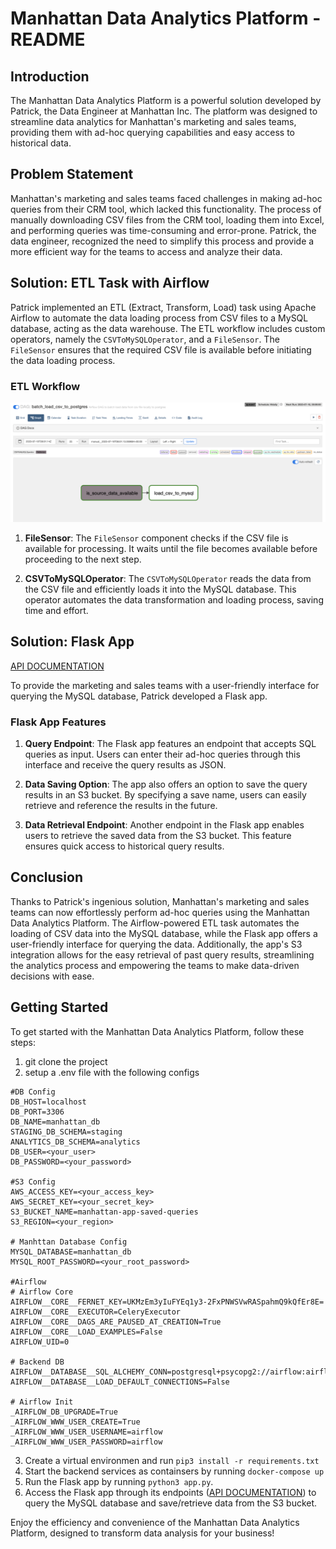 # Manhattan Data Analytics Platform - README

## Introduction

The Manhattan Data Analytics Platform is a powerful solution developed by Patrick, the Data Engineer at Manhattan Inc. The platform was designed to streamline data analytics for Manhattan's marketing and sales teams, providing them with ad-hoc querying capabilities and easy access to historical data.

## Problem Statement

Manhattan's marketing and sales teams faced challenges in making ad-hoc queries from their CRM tool, which lacked this functionality. The process of manually downloading CSV files from the CRM tool, loading them into Excel, and performing queries was time-consuming and error-prone. Patrick, the data engineer, recognized the need to simplify this process and provide a more efficient way for the teams to access and analyze their data.

## Solution: ETL Task with Airflow

Patrick implemented an ETL (Extract, Transform, Load) task using Apache Airflow to automate the data loading process from CSV files to a MySQL database, acting as the data warehouse. The ETL workflow includes custom operators, namely the `CSVToMySQLOperator`, and a `FileSensor`. The `FileSensor` ensures that the required CSV file is available before initiating the data loading process.

### ETL Workflow

![Successful DAG RUN](./Successful_Dag_Run.png)

1. **FileSensor**: The `FileSensor` component checks if the CSV file is available for processing. It waits until the file becomes available before proceeding to the next step.

2. **CSVToMySQLOperator**: The `CSVToMySQLOperator` reads the data from the CSV file and efficiently loads it into the MySQL database. This operator automates the data transformation and loading process, saving time and effort.

## Solution: Flask App

[API DOCUMENTATION](https://documenter.getpostman.com/view/10629518/2s946ibrCP)

To provide the marketing and sales teams with a user-friendly interface for querying the MySQL database, Patrick developed a Flask app.

### Flask App Features

1. **Query Endpoint**: The Flask app features an endpoint that accepts SQL queries as input. Users can enter their ad-hoc queries through this interface and receive the query results as JSON.

2. **Data Saving Option**: The app also offers an option to save the query results in an S3 bucket. By specifying a save name, users can easily retrieve and reference the results in the future.

3. **Data Retrieval Endpoint**: Another endpoint in the Flask app enables users to retrieve the saved data from the S3 bucket. This feature ensures quick access to historical query results.

## Conclusion

Thanks to Patrick's ingenious solution, Manhattan's marketing and sales teams can now effortlessly perform ad-hoc queries using the Manhattan Data Analytics Platform. The Airflow-powered ETL task automates the loading of CSV data into the MySQL database, while the Flask app offers a user-friendly interface for querying the data. Additionally, the app's S3 integration allows for the easy retrieval of past query results, streamlining the analytics process and empowering the teams to make data-driven decisions with ease.

## Getting Started

To get started with the Manhattan Data Analytics Platform, follow these steps:
1. git clone the project
2. setup a .env file with the following configs
```angular2html
#DB Config
DB_HOST=localhost
DB_PORT=3306
DB_NAME=manhattan_db
STAGING_DB_SCHEMA=staging
ANALYTICS_DB_SCHEMA=analytics
DB_USER=<your_user>
DB_PASSWORD=<your_password>

#S3 Config
AWS_ACCESS_KEY=<your_access_key>
AWS_SECRET_KEY=<your_secret_key>
S3_BUCKET_NAME=manhattan-app-saved-queries
S3_REGION=<your_region>

# Manhttan Database Config
MYSQL_DATABASE=manhattan_db
MYSQL_ROOT_PASSWORD=<your_root_password>

#Airflow
# Airflow Core
AIRFLOW__CORE__FERNET_KEY=UKMzEm3yIuFYEq1y3-2FxPNWSVwRASpahmQ9kQfEr8E=
AIRFLOW__CORE__EXECUTOR=CeleryExecutor
AIRFLOW__CORE__DAGS_ARE_PAUSED_AT_CREATION=True
AIRFLOW__CORE__LOAD_EXAMPLES=False
AIRFLOW_UID=0

# Backend DB
AIRFLOW__DATABASE__SQL_ALCHEMY_CONN=postgresql+psycopg2://airflow:airflow@airflow_db/airflow
AIRFLOW__DATABASE__LOAD_DEFAULT_CONNECTIONS=False

# Airflow Init
_AIRFLOW_DB_UPGRADE=True
_AIRFLOW_WWW_USER_CREATE=True
_AIRFLOW_WWW_USER_USERNAME=airflow
_AIRFLOW_WWW_USER_PASSWORD=airflow
```
3. Create a virtual environmen and run `pip3 install -r requirements.txt`
4. Start the backend services as containsers by running `docker-compose up`
5. Run the Flask app by running `python3 app.py`.
6. Access the Flask app through its endpoints ([API DOCUMENTATION](https://documenter.getpostman.com/view/10629518/2s946ibrCP)) to query the MySQL database and save/retrieve data from the S3 bucket.

Enjoy the efficiency and convenience of the Manhattan Data Analytics Platform, designed to transform data analysis for your business!
